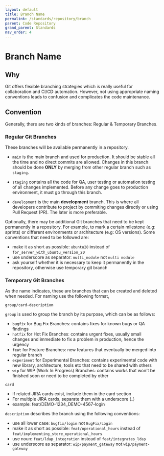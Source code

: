 ```yaml
---
layout: default
title: Branch Name
permalink: /standards/repository/branch
parent: Code Repository
grand_parent: Standards
nav_order: 4
---
```


# Branch Name

## Why

Git offers flexible branching strategies which is really useful for collaboration and CI/CD automation. However, not using appropriate naming conventions leads to confusion and complicates the code maintenance.

## Convention

Generally, there are two kinds of branches: Regular & Temporary Branches.

### Regular Git Branches

These branches will be available permanently in a repository.

- `main` is the main branch and used for production. It should be stable all the time and no direct commits are allowed. Changes in this branch should be done **ONLY** by merging from other regular branch such as `staging`.

- `staging` contains all the code for QA, user testing or automation testing of all changes implemented. Before any change goes to production environment, it must go through this branch.

- `development` is the main **development** branch. This is where all developers contribute to project by commiting changes directly or using Pull Request (PR). The later is more preferable.

Optionally, there may be additional Git branches that need to be kept permanently in a repository. For example, to mark a certain milestone (e.g: sprints) or different environments or architecture (e.g: OS versions). Some conventions that need to be followed are:

- make it as short as possible: `ubuntu20` instead of `for_server_with_ubuntu_version_20`
- use underscore as separator: `multi_module` not `multi module`
- ask yourself whether it is necessary to keep it permanently in the repository, otherwise use temporary git branch

### Temporary Git Branches

As the name indicates, these are branches that can be created and deleted when needed. For naming use the following format,

```
group/card-description
```

`group` is used to group the branch by its purpose, which can be as follows:

- `bugfix` for Bug Fix Branches: contains fixes for known bugs or QA findings
- `hotfix` for Hot Fix Branches: contains urgent fixes, usually small changes and immediate to fix a problem in production, hence the urgency
- `feat` for Feature Branches: new features that eventually be merged into regular branch
- `experiment` for Experimental Branches: contains experimental code with new library, architecture, tools etc that need to be shared with others
- `wip` for WIP (Work In Progress) Branches: contains works that won't be finished soon or need to be completed by other

`card`
- If related JIRA cards exist, include them in the card section
- For multiple JIRA cards, separate them with a underscore (_)
- example: feat/DEMO-1234_DEMO-4567-login

`description` describes the branch using the following conventions:

- use all lower case: `bugfix/login` not `BugFix/Login`
- make it as short as possible: `feat/operational_hours` instead of `feat/implementing_store_operational_hours`
- use noun: `feat/ldap_integration` instead of `feat/integrates_ldap`
- use underscore as separator: `wip/payment_gateway` not `wip/payment-gateway`
